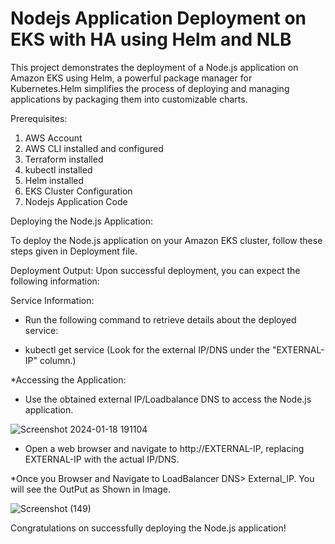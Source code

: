 # Nodejs Application Deployment on EKS with HA using Helm and NLB

This project demonstrates the deployment of a Node.js application on Amazon EKS using Helm, a powerful package manager for Kubernetes.Helm simplifies the process of deploying and managing applications by packaging them into customizable charts.

Prerequisites:
1. AWS Account
2. AWS CLI installed and configured
3. Terraform installed
4. kubectl installed
5. Helm installed
6. EKS Cluster Configuration
7. Nodejs Application Code


Deploying the Node.js Application:

To deploy the Node.js application on your Amazon EKS cluster, follow these steps given in Deployment file.

Deployment Output:
Upon successful deployment, you can expect the following information:

Service Information:
* Run the following command to retrieve details about the deployed service:
- kubectl get service
(Look for the external IP/DNS under the "EXTERNAL-IP" column.)

*Accessing the Application:
- Use the obtained external IP/Loadbalance DNS to access the Node.js application.

![Screenshot 2024-01-18 191104](https://github.com/RajputRenu/EKS_Project/assets/118665146/bb4ed26d-428f-4782-8c7a-087778085af5)


- Open a web browser and navigate to http://EXTERNAL-IP, replacing EXTERNAL-IP with the actual IP/DNS.

*Once you Browser and Navigate to LoadBalancer DNS> External_IP. You will see the OutPut as Shown in Image.

![Screenshot (149)](https://github.com/RajputRenu/EKS_Project/assets/118665146/2118cf52-c062-4eaf-87c7-c47e843b49eb)

Congratulations on successfully deploying the Node.js application! 
